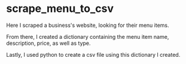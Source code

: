# scrape_menu_to_csv

Here I scraped a business's website, looking for their menu items.

From there, I created a dictionary containing the menu item name, description, price, as well as type.

Lastly, I used python to create a csv file using this dictionary I created.
